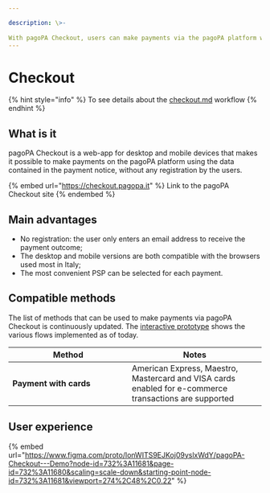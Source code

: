 ```yaml
---

description: \>-  
With pagoPA Checkout, users can make payments via the pagoPA platform without registering, selecting the PSP most convenient for them each time.
---
```


# Checkout

{% hint style="info" %} To see details about the [checkout.md](../use-cases/payment-from-pagopa-touchpoint/checkout.md "mention") workflow {% endhint %}

## What is it

pagoPA Checkout is a web-app for desktop and mobile devices that makes it possible to make payments on the pagoPA platform using the data contained in the payment notice, without any registration by the users.

{% embed url="https://checkout.pagopa.it" %} Link to the pagoPA Checkout site {% endembed %}

## Main advantages

* No registration: the user only enters an email address to receive the payment outcome;
* The desktop and mobile versions are both compatible with the browsers used most in Italy;
* The most convenient PSP can be selected for each payment.

## Compatible methods

The list of methods that can be used to make payments via pagoPA Checkout is continuously updated. The [interactive prototype](checkout.md#undefined) shows the various flows implemented as of today.

<table data-header-hidden><thead><tr><th width="221.82173643853884">Method</th><th>Notes</th></tr></thead><tbody><tr><td><strong>Payment with cards</strong></td><td>American Express, Maestro, Mastercard and VISA cards enabled for e-commerce transactions are supported</td></tr></tbody></table>

## User experience

{% embed url="https://www.figma.com/proto/lonWITS9EJKoj09yslxWdY/pagoPA-Checkout---Demo?node-id=732%3A11681&page-id=732%3A11680&scaling=scale-down&starting-point-node-id=732%3A11681&viewport=274%2C48%2C0.22" %}